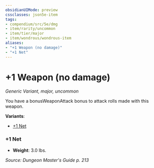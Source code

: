 ```yaml
---
obsidianUIMode: preview
cssclasses: json5e-item
tags:
- compendium/src/5e/dmg
- item/rarity/uncommon
- item/tier/major
- item/wondrous/wondrous-item
aliases: 
- "+1 Weapon (no damage)"
- "+1 Net"
---
```

# +1 Weapon (no damage)
*Generic Variant, major, uncommon*  


You have a bonusWeaponAttack bonus to attack rolls made with this weapon.

**Variants**:
- [+1 Net](#+1%20Net)

### +1 Net

- **Weight**: 3.0 lbs.


*Source: Dungeon Master's Guide p. 213*